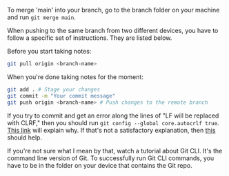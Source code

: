 To merge 'main' into your branch, go to the branch folder on your machine and run `git merge main`. 

When pushing to the same branch from two different devices, you have to follow a specific set of instructions. They are listed below. 

Before you start taking notes:
```Bash
git pull origin <branch-name>
```

When you're done taking notes for the moment:
```bash
git add . # Stage your changes
git commit -m "Your commit message"
git push origin <branch-name> # Push changes to the remote branch
```

If you try to commit and get an error along the lines of "LF will be replaced with CLRF," then you should run `git config --global core.autocrlf true`. [This link](https://stackoverflow.com/questions/1967370/git-replacing-lf-with-crlf) will explain why. If that's not a satisfactory explanation, then [this]() should help. 

If you're not sure what I mean by that, watch a tutorial about Git CLI. It's the command line version of Git. To successfully run Git CLI commands, you have to be in the folder on your device that contains the Git repo. 